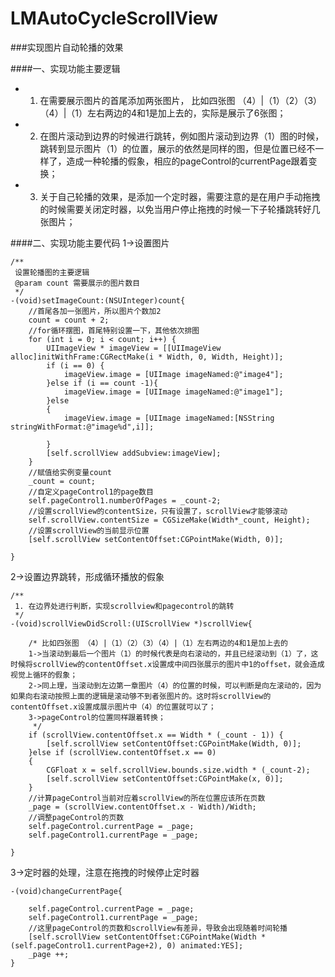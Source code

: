 # LMAutoCycleScrollView

###实现图片自动轮播的效果

####一、实现功能主要逻辑
* 1. 在需要展示图片的首尾添加两张图片， 比如四张图 （4）|（1）（2）（3）（4）|（1）左右两边的4和1是加上去的，实际是展示了6张图；
* 2. 在图片滚动到边界的时候进行跳转，例如图片滚动到边界（1）图的时候，跳转到显示图片（1）的位置，展示的依然是同样的图，但是位置已经不一样了，造成一种轮播的假象，相应的pageControl的currentPage跟着变换；
* 3. 关于自己轮播的效果，是添加一个定时器，需要注意的是在用户手动拖拽的时候需要关闭定时器，以免当用户停止拖拽的时候一下子轮播跳转好几张图片；




####二、实现功能主要代码
1->设置图片

```
/**
 设置轮播图的主要逻辑
 @param count 需要展示的图片数目
 */
-(void)setImageCount:(NSUInteger)count{
    //首尾各加一张图片，所以图片个数加2
    count = count + 2;
    //for循环摆图，首尾特别设置一下，其他依次排图
    for (int i = 0; i < count; i++) {
        UIImageView * imageView = [[UIImageView alloc]initWithFrame:CGRectMake(i * Width, 0, Width, Height)];
        if (i == 0) {
            imageView.image = [UIImage imageNamed:@"image4"];
        }else if (i == count -1){
            imageView.image = [UIImage imageNamed:@"image1"];
        }else
        {
            imageView.image = [UIImage imageNamed:[NSString stringWithFormat:@"image%d",i]];
            
        }
        [self.scrollView addSubview:imageView];
    }
    //赋值给实例变量count
    _count = count;
    //自定义pageControl1的page数目
    self.pageControl1.numberOfPages = _count-2;
    //设置scrollView的contentSize，只有设置了，scrollView才能够滚动
    self.scrollView.contentSize = CGSizeMake(Width*_count, Height);
    //设置scrollView的当前显示位置
    [self.scrollView setContentOffset:CGPointMake(Width, 0)];
    
}
```
2->设置边界跳转，形成循环播放的假象

```
/**
 1. 在边界处进行判断，实现scrollview和pagecontrol的跳转
 */
-(void)scrollViewDidScroll:(UIScrollView *)scrollView{
    
    /* 比如四张图 （4）|（1）（2）（3）（4）|（1）左右两边的4和1是加上去的
    1->当滚动到最后一个图片（1）的时候代表是向右滚动的，并且已经滚动到（1）了，这时候将scrollView的contentOffset.x设置成中间四张展示的图片中1的offset，就会造成视觉上循环的假象；
    2->同上理，当滚动到左边第一章图片（4）的位置的时候，可以判断是向左滚动的，因为如果向右滚动按照上面的逻辑是滚动够不到者张图片的。这时将scrollView的contentOffset.x设置成展示图片中（4）的位置就可以了；
    3->pageControl的位置同样跟着转换；
     */
    if (scrollView.contentOffset.x == Width * (_count - 1)) {
        [self.scrollView setContentOffset:CGPointMake(Width, 0)];
    }else if (scrollView.contentOffset.x == 0)
    {
        CGFloat x = self.scrollView.bounds.size.width * (_count-2);
        [self.scrollView setContentOffset:CGPointMake(x, 0)];
    }
    //计算pageControl当前对应着scrollView的所在位置应该所在页数
    _page = (scrollView.contentOffset.x - Width)/Width;
    //调整pageControl的页数
    self.pageControl.currentPage = _page;
    self.pageControl1.currentPage = _page;
    
}
```
3->定时器的处理，注意在拖拽的时候停止定时器

```
-(void)changeCurrentPage{
    
    self.pageControl.currentPage = _page;
    self.pageControl1.currentPage = _page;
    //这里pageControl的页数和scrollView有差异，导致会出现随着时间轮播
    [self.scrollView setContentOffset:CGPointMake(Width * (self.pageControl1.currentPage+2), 0) animated:YES];
    _page ++;
}
```







